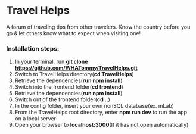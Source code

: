 # Travel Helps
A forum of traveling tips from other travelers. Know the country before you go & let others know 
what to expect when visiting one!

### Installation steps: 

  1. In your terminal, run **git clone https://github.com/WHATommy/TravelHelps.git**
  2. Switch to TravelHelps directory(**cd TravelHelps**)
  3. Retrieve the dependencies(**run npm install**)
  4. Switch into the frontend folder(**cd frontend**)
  5. Retrieve the dependencies(**run npm install**)
  6. Switch out of the frontend folder(**cd ..**)
  7. In the config folder, insert your own nonSQL database(ex. mLab)
  8. From the TravelHelps root directory, enter **npm run dev** to run the app on a local server
  9. Open your browser to **localhost:3000**(If it has not open automatically)
